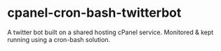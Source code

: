 # cpanel-cron-bash-twitterbot
A twitter bot built on a shared hosting cPanel service. Monitored &amp; kept running using a cron-bash solution. 
